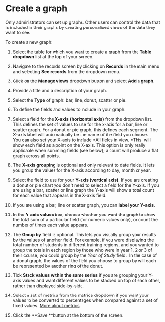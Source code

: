 

# Create a graph

Only administrators can set up graphs. Other users can control the data that is included in their graphs by creating personalised views of the data they want to see.&nbsp;

To create a new graph:

1. Select the table for which you want to create a graph from the&nbsp;**Table dropdown** list at the top of your screen.

2. Navigate to the records screen by clicking on **Records** in the main menu and selecting **See records**&nbsp;from the dropdown menu.&nbsp;

3. Click on the&nbsp;**Manage views**&nbsp;dropdown button and select&nbsp;**Add a graph**.
4. Provide a title and a description of your graph.
5. Select the **Type** of graph: bar, line, donut, scatter or pie.
6. To define the fields and values to include in your graph:
7. Select a field for the **X-axis** **(horizontal axis)**&nbsp;from the dropdown list. This defines the set of values to use for the x-axis for a bar, line or scatter graph. For a donut or pie graph, this defines each segment. The X-axis label will automatically be the name of the field you choose.
   <br>You can also set your X-axis to include *All fields in view.&nbsp;*This&nbsp;&nbsp;will show each field as a point on the X-axis. This option is only really applicable when summing fields (see below); a count will produce a flat graph across all points.

8. The **X-axis grouping** is optional and only relevant to date fields. It lets you group the values for the X-axis according to day, month or year.
9. Select the field to use for your **Y-axis (vertical axis)**. If you are creating a donut or pie chart you don't need to select a field for the Y-axis. If you are using a bar, scatter or line graph the Y-axis will show a total count for each value that appears in the X-axis field.&nbsp;
10. If you are using a bar, line or scatter graph, you can **label your Y-axis**.
11. In the **Y-axis values** box, choose whether you want the graph to show the total sum of a particular field (for numeric values only), or count the number of times each value appears.
12. The **Group by** field is optional. This lets you visually group your results by the values of another field. For example, if you were displaying the total number of students in different training regions, and you wanted to group the totals in each region by those who were in year 1, 2 or 3 of their course, you could group by the *Year of Study* field. &nbsp;In the case of a donut graph, the values of the field you choose to group by will each be represented by another ring of the donut.&nbsp;
13. Tick **Stack values within the same series** if you are grouping your Y-axis values and want different values to be stacked on top of each other, rather than displayed side-by-side.
14. Select a set of metrics from the metrics dropdown if you want your values to be converted to percentages when compared against a set of fixed values. <u>More about metrics</u>
15. Click the **Save&nbsp;**button at the bottom of the screen.